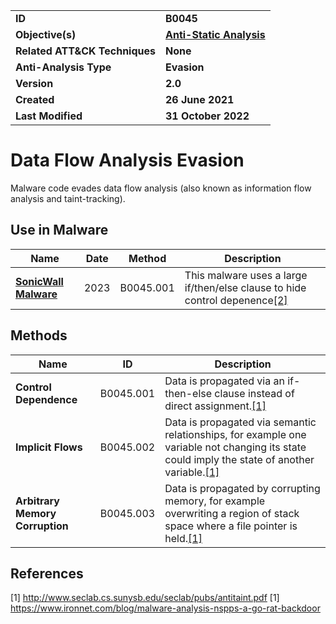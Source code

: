 <table>
<tr>
<td><b>ID</b></td>
<td><b>B0045</b></td>
</tr>
<tr>
<td><b>Objective(s)</b></td>
<td><b><a href="../anti-static-analysis">Anti-Static Analysis</a></b></td>
</tr>
<tr>
<td><b>Related ATT&CK Techniques</b></td>
<td><b>None</b></td>
</tr>
<tr>
<td><b>Anti-Analysis Type</b></td>
<td><b>Evasion</b></td>
</tr>
<tr>
<td><b>Version</b></td>
<td><b>2.0</b></td>
</tr>
<tr>
<td><b>Created</b></td>
<td><b>26 June 2021</b></td>
</tr>
<tr>
<td><b>Last Modified</b></td>
<td><b>31 October 2022</b></td>
</tr>
</table>


# Data Flow Analysis Evasion

Malware code evades data flow analysis (also known as information flow analysis and taint-tracking).

## Use in Malware

|Name|Date|Method|Description|
|---|---|---|---|
|[**SonicWall Malware**](../xample-malware/)|2023|B0045.001|This malware uses a large if/then/else clause to hide control depenence[[2]](#2)|

## Methods

|Name|ID|Description|
|---|---|---|
|**Control Dependence**|B0045.001|Data is propagated via an if-then-else clause instead of direct assignment.[[1]](#1)|
|**Implicit Flows**|B0045.002|Data is propagated via semantic relationships, for example one variable not changing its state could imply the state of another variable.[[1]](#1)|
|**Arbitrary Memory Corruption**|B0045.003|Data is propagated by corrupting memory, for example overwriting a region of stack space where a file pointer is held.[[1]](#1)|

## References

<a name="1">[1]</a> http://www.seclab.cs.sunysb.edu/seclab/pubs/antitaint.pdf
<a name="2">[1]</a> https://www.ironnet.com/blog/malware-analysis-nspps-a-go-rat-backdoor